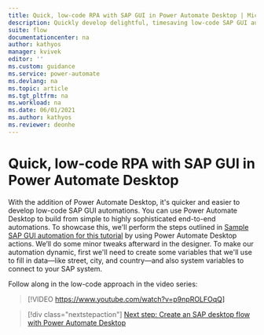 ```yaml
---
title: Quick, low-code RPA with SAP GUI in Power Automate Desktop | Microsoft Docs
description: Quickly develop delightful, timesaving low-code SAP GUI automations with Power Automate.
suite: flow
documentationcenter: na
author: kathyos
manager: kvivek
editor: ''
ms.custom: guidance
ms.service: power-automate
ms.devlang: na
ms.topic: article
ms.tgt_pltfrm: na
ms.workload: na
ms.date: 06/01/2021
ms.author: kathyos
ms.reviewer: deonhe
---
```


# Quick, low-code RPA with SAP GUI in Power Automate Desktop

<!--todo: there are no 4 samples in the linked doc-->
<!--note from editor: The "4" referred to the chapter number in the e-book (which I renamed, so if you reject that change, be sure to change it here and elsewhere in the doc set).-->

With the addition of Power Automate Desktop, it's quicker and easier to develop low-code SAP GUI automations. You can use Power Automate Desktop to build from simple to highly sophisticated end-to-end automations. To showcase this, we'll perform the steps outlined in [Sample SAP GUI automation for this tutorial](sample-sap-scenario.md) by using Power Automate Desktop actions. We’ll do some minor tweaks afterward in the designer. To make our automation dynamic, first we'll need to create some variables that we'll use to fill in data—like street, city, and country—and also system variables to connect to your SAP system.

Follow along in the low-code approach in the video series:

> [!VIDEO https://www.youtube.com/watch?v=p9npROLFOqQ]

> [!div class="nextstepaction"]
> [Next step: Create an SAP desktop flow with Power Automate Desktop](creating-sap-desktop-flow-action-based-gui.md)

